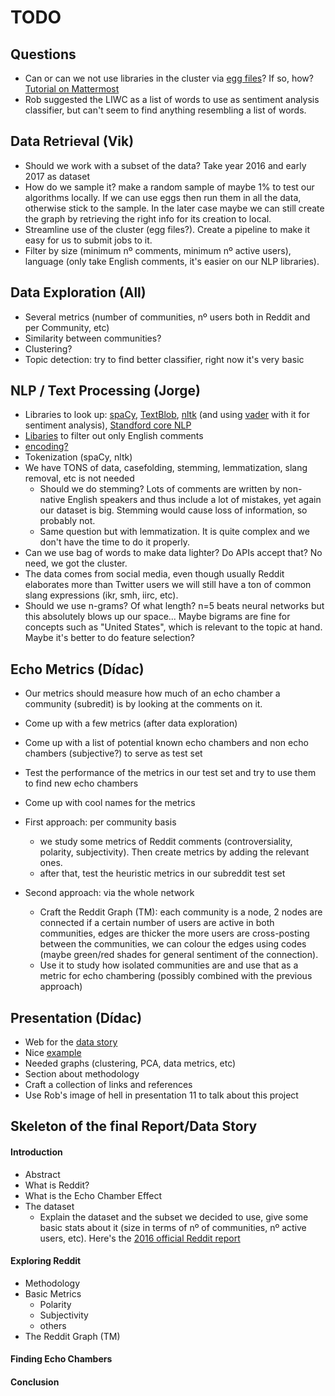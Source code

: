 # TODO

## Questions

- Can or can we not use libraries in the cluster via [egg files](https://stackoverflow.com/questions/2026395/how-to-create-python-egg-file)? If so, how? [Tutorial on Mattermost](https://mrtopf.de/en/a-small-introduction-to-python-eggs/)
- Rob suggested the LIWC as a list of words to use as sentiment analysis classifier, but can't seem to find anything resembling a list of words.

## Data Retrieval (Vik)

- Should we work with a subset of the data? Take year 2016 and early 2017 as dataset
- How do we sample it? make a random sample of maybe 1% to test our algorithms locally. If we can use eggs then run them in all the data, otherwise stick to the sample. In the later case maybe we can still create the graph by retrieving the right info for its creation to local.
- Streamline use of the cluster (egg files?). Create a pipeline to make it easy for us to submit jobs to it.
- Filter by size (minimum nº comments, minimum nº active users), language (only take English comments, it's easier on our NLP libraries).

## Data Exploration (All)

- Several metrics (number of communities, nº users both in Reddit and per Community, etc)
- Similarity between communities?
- Clustering?
- Topic detection: try to find better classifier, right now it's very basic

## NLP / Text Processing (Jorge)

- Libraries to look up: [spaCy](https://spacy.io/), [TextBlob](https://textblob.readthedocs.io/en/dev/), [nltk](https://www.nltk.org/) (and using [vader](http://www.nltk.org/howto/sentiment.html) with it for sentiment analysis), [Standford core NLP](https://stanfordnlp.github.io/CoreNLP/)
- [Libaries](https://github.com/shuyo/language-detection) to filter out only English comments
- [encoding?](https://www.reddit.com/r/redditdev/comments/178mk1/praw_encoding_question/)
- Tokenization (spaCy, nltk)
- We have TONS of data, casefolding, stemming, lemmatization, slang removal, etc is not needed
  - Should we do stemming? Lots of comments are written by non-native English speakers and thus include a lot of mistakes, yet again our dataset is big. Stemming would cause loss of information, so probably not.
  - Same question but with lemmatization. It is quite complex and we don't have the time to do it properly.
- Can we use bag of words to make data lighter? Do APIs accept that? No need, we got the cluster.
- The data comes from social media, even though usually Reddit elaborates more than Twitter users we will still have a ton of common slang expressions (ikr, smh, iirc, etc).
- Should we use n-grams? Of what length? n=5 beats neural networks but this absolutely blows up our space... Maybe bigrams are fine for concepts such as "United States", which is relevant to the topic at hand. Maybe it's better to do feature selection?

## Echo Metrics (Dídac)

- Our metrics should measure how much of an echo chamber a community (subredit) is by looking at the comments on it.
- Come up with a few metrics (after data exploration)
- Come up with a list of potential known echo chambers and non echo chambers (subjective?) to serve as test set
- Test the performance of the metrics in our test set and try to use them to find new echo chambers
- Come up with cool names for the metrics

- First approach: per community basis
  - we study some metrics of Reddit comments (controversiality, polarity, subjectivity). Then create metrics by adding the relevant ones.
  - after that, test the heuristic metrics in our subreddit test set

- Second approach: via the whole network
  - Craft the Reddit Graph (TM): each community is a node, 2 nodes are connected if a certain number of users are active in both communities, edges are thicker the more users are cross-posting between the communities, we can colour the edges using codes (maybe green/red shades for general sentiment of the connection).
  - Use it to study how isolated communities are and use that as a metric for echo chambering (possibly combined with the previous approach)



## Presentation (Dídac)

- Web for the [data story](https://project-echo-chamber.github.io/)
- Nice [example](https://dlab.epfl.ch/2017-08-30-of-sheep-and-beer/)
- Needed graphs (clustering, PCA, data metrics, etc)
- Section about methodology
- Craft a collection of links and references
- Use Rob's image of hell in presentation 11 to talk about this project


## Skeleton of the final Report/Data Story

#### Introduction
- Abstract
- What is Reddit?
- What is the Echo Chamber Effect
- The dataset
  - Explain the dataset and the subset we decided to use, give some basic stats about it (size in terms of nº of communities, nº active users, etc). Here's the [2016 official Reddit report]()

#### Exploring Reddit
- Methodology
- Basic Metrics
  - Polarity
  - Subjectivity
  - others
- The Reddit Graph (TM)

#### Finding Echo Chambers

#### Conclusion

